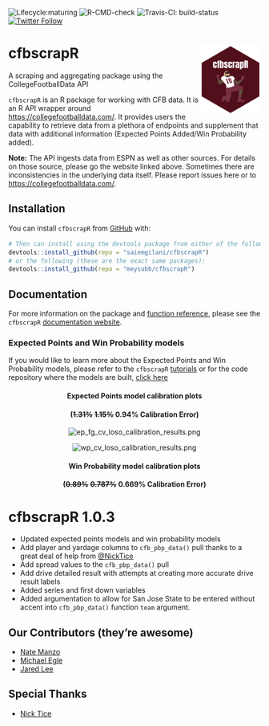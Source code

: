 
<!-- README.md is generated from README.Rmd. Please edit that file -->

<!-- badges: start -->

![Lifecycle:maturing](https://img.shields.io/badge/lifecycle-maturing-blue.svg)
![R-CMD-check](https://github.com/saiemgilani/cfbscrapR/workflows/R-CMD-check/badge.svg)
![Travis-CI:
build-status](https://travis-ci.com/saiemgilani/cfbscrapR.svg?token=BxsozfUD3VCvCzzJpdFf&branch=master)
[![Twitter
Follow](https://img.shields.io/twitter/follow/cfbscrapR?style=social)](https://twitter.com/cfbscrapR)
<!-- badges: end -->

# cfbscrapR <a href='http://saiemgilani.github.io/cfbscrapR'><img src='man/figures/logo.png' align="right" height="139" /></a>

A scraping and aggregating package using the CollegeFootballData API

`cfbscrapR` is an R package for working with CFB data. It is an R API
wrapper around <https://collegefootballdata.com/>. It provides users the
capability to retrieve data from a plethora of endpoints and supplement
that data with additional information (Expected Points Added/Win
Probability added).

**Note:** The API ingests data from ESPN as well as other sources. For
details on those source, please go the website linked above. Sometimes
there are inconsistencies in the underlying data itself. Please report
issues here or to <https://collegefootballdata.com/>.

## **Installation**

You can install `cfbscrapR` from
[GitHub](https://github.com/saiemgilani/cfbscrapR) with:

``` r
# Then can install using the devtools package from either of the following:
devtools::install_github(repo = "saiemgilani/cfbscrapR")
# or the following (these are the exact same packages):
devtools::install_github(repo = "meysubb/cfbscrapR")
```

## **Documentation**

For more information on the package and [function
reference](https://saiemgilani.github.io/cfbscrapR/reference/index.html),
please see the `cfbscrapR` [documentation
website](https://saiemgilani.github.io/cfbscrapR/).

### **Expected Points and Win Probability models**

If you would like to learn more about the Expected Points and Win
Probability models, please refer to the `cfbscrapR`
[tutorials](https://saiemgilani.github.io/cfbscrapR/articles/index.html)
or for the code repository where the models are built, [click
here](https://github.com/meysubb/cfbscrapR-MISC)

<center>

#### **Expected Points model calibration plots**

#### (~~1.31%~~ ~~1.15%~~ 0.94% Calibration Error)

![ep\_fg\_cv\_loso\_calibration\_results.png](https://github.com/saiemgilani/cfbscrapR/blob/master/man/figures/ep_fg_cv_loso_calibration_results.png?raw=true)

</center>

<center>

<img src="https://github.com/saiemgilani/cfbscrapR/blob/master/man/figures/wp_cv_loso_calibration_results.png?raw=true" alt="wp_cv_loso_calibration_results.png" width="1800"/>

#### **Win Probability model calibration plots**

#### (~~0.89%~~ ~~0.787%~~ 0.669% Calibration Error)

</center>

# **cfbscrapR 1.0.3**

  - Updated expected points models and win probability models
  - Add player and yardage columns to `cfb_pbp_data()` pull thanks to a
    great deal of help from [@NickTice](https://github.com/NickTice)
  - Add spread values to the `cfb_pbp_data()` pull
  - Add drive detailed result with attempts at creating more accurate
    drive result labels
  - Added series and first down variables
  - Added argumentation to allow for San Jose State to be entered
    without accent into `cfb_pbp_data()` function `team` argument.

## **Our Contributors (they’re awesome)**

  - [Nate Manzo](https://twitter.com/cfbnate)
  - [Michael Egle](https://twitter.com/deceptivespeed_)
  - [Jared Lee](https://twitter.com/JaredDLee)

## **Special Thanks**

  - [Nick Tice](https://github.com/NickTice)
